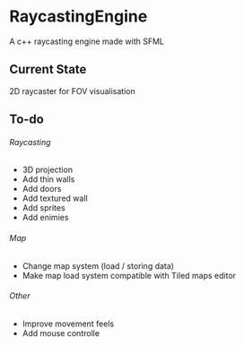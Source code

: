 # RaycastingEngine

A c++ raycasting engine made with SFML

## Current State 

2D raycaster for FOV visualisation  

## To-do

###### Raycasting 
- 3D projection
- Add thin walls
- Add doors
- Add textured wall 
- Add sprites  
- Add enimies 

###### Map
- Change map system (load / storing data)
- Make map load system compatible with Tiled maps editor

###### Other
- Improve movement feels
- Add mouse controlle